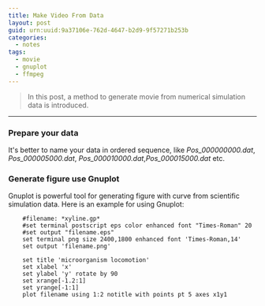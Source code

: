 ```yaml
---
title: Make Video From Data
layout: post
guid: urn:uuid:9a37106e-762d-4647-b2d9-9f57271b253b
categories:
  - notes
tags:
  - movie
  - gnuplot
  - ffmpeg
---
```



> In this post, a method to generate movie from numerical simulation data is introduced.


---

### Prepare your data
It's better to name your data in ordered sequence, like *Pos_000000000.dat*, *Pos_000005000.dat*,
*Pos_000010000.dat*,*Pos_000015000.dat* etc.

### Generate figure use Gnuplot
Gnuplot is powerful tool for generating figure with curve from scientific simulation data. Here is an example
for using Gnuplot:

```
    #filename: *xyline.gp*
    #set terminal postscript eps color enhanced font "Times-Roman" 20
    #set output "filename.eps"
    set terminal png size 2400,1800 enhanced font 'Times-Roman,14'
    set output 'filename.png'
    
    set title 'microorganism locomotion'
    set xlabel 'x'
    set ylabel 'y' rotate by 90
    set xrange[-1.2:1]
    set yrange[-1:1]
    plot filename using 1:2 notitle with points pt 5 axes x1y1
```

